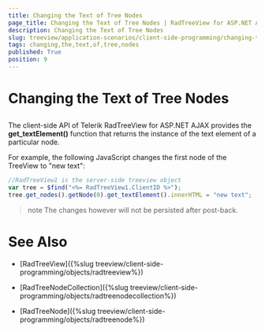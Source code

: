 ```yaml
---
title: Changing the Text of Tree Nodes
page_title: Changing the Text of Tree Nodes | RadTreeView for ASP.NET AJAX Documentation
description: Changing the Text of Tree Nodes
slug: treeview/application-scenarios/client-side-programming/changing-the-text-of-tree-nodes
tags: changing,the,text,of,tree,nodes
published: True
position: 9
---
```


# Changing the Text of Tree Nodes



## 

The client-side API of Telerik RadTreeView for ASP.NET AJAX provides the **get_textElement()** function that returns the instance of the text element of a particular node.

For example, the following JavaScript changes the first node of the TreeView to "new text":

````JavaScript
//RadTreeView1 is the server-side treeview object
var tree = $find("<%= RadTreeView1.ClientID %>");
tree.get_nodes().getNode(0).get_textElement().innerHTML = "new text"; 
````



>note The changes however will not be persisted after post-back.
>


# See Also

 * [RadTreeView]({%slug treeview/client-side-programming/objects/radtreeview%})

 * [RadTreeNodeCollection]({%slug treeview/client-side-programming/objects/radtreenodecollection%})

 * [RadTreeNode]({%slug treeview/client-side-programming/objects/radtreenode%})

